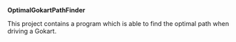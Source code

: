 **OptimalGokartPathFinder**

This project contains a program which is able to find the optimal path when driving a Gokart.

